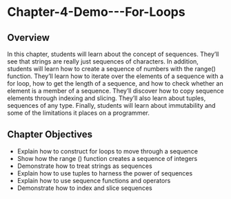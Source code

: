 # Chapter-4-Demo---For-Loops
  
 
 ## Overview

In this chapter, students will learn about the concept of sequences. They’ll see that strings are really just sequences of characters. In addition, students will learn how to create a sequence of numbers with the range() function. They’ll learn how to iterate over the elements of a sequence with a for loop, how to get the length of a sequence, and how to check whether an element is a member of a sequence. They’ll discover how to copy sequence elements through indexing and slicing. They’ll also learn about tuples, sequences of any type. Finally, students will learn about immutability and some of the limitations it places on a programmer. 


## Chapter Objectives

- Explain how to construct for loops to move through a sequence  
- Show how the range () function creates a sequence of integers  
- Demonstrate how to treat strings as sequences  
- Explain how to use tuples to harness the power of sequences  
- Explain how to use sequence functions and operators  
- Demonstrate how to index and slice sequences 

